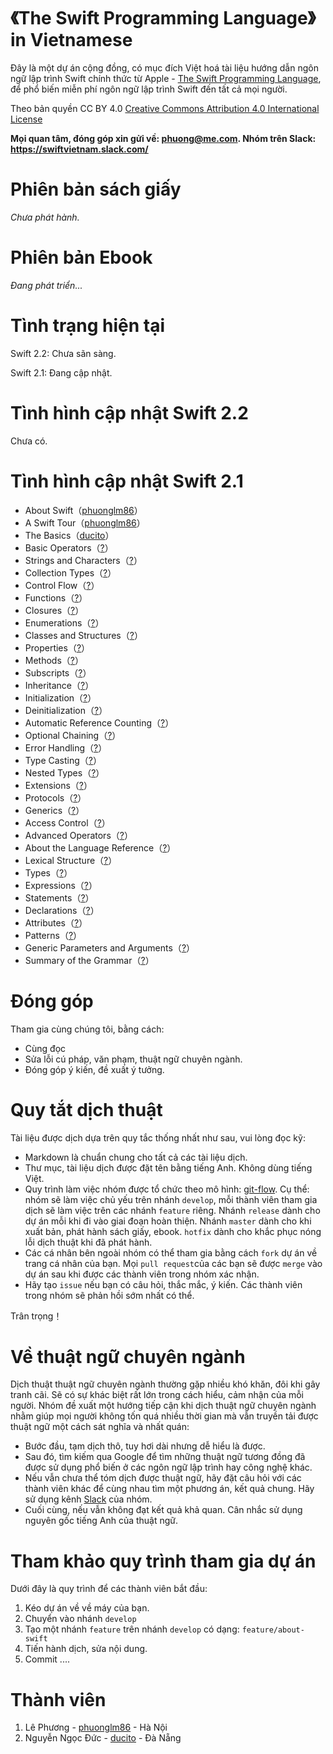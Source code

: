《The Swift Programming Language》in Vietnamese
=============================================

Đây là một dự án cộng đồng, có mục đích Việt hoá tài liệu hướng dẫn ngôn ngữ lập trình Swift chính thức từ Apple - 
[The Swift Programming Language](https://developer.apple.com/library/prerelease/ios/documentation/Swift/Conceptual/Swift_Programming_Language/index.html#//apple_ref/doc/uid/TP40014097-CH3-ID0), để phổ biến miễn phí ngôn ngữ lập trình Swift đến tất cả mọi người.

Theo bản quyền CC BY 4.0 [Creative Commons Attribution 4.0 International License](https://creativecommons.org/licenses/by/4.0/)

**Mọi quan tâm, đóng góp xin gửi về: phuong@me.com. 
Nhóm trên Slack: https://swiftvietnam.slack.com/**

# Phiên bản sách giấy

*Chưa phát hành.*

# Phiên bản Ebook

*Đang phát triển...*

# Tình trạng hiện tại

Swift 2.2: Chưa sãn sàng.

Swift 2.1: Đang cập nhật.

# Tình hình cập nhật Swift 2.2

Chưa có.

# Tình hình cập nhật Swift 2.1

- About Swift（[phuonglm86](https://github.com/phuonglm86)）
- A Swift Tour（[phuonglm86](https://github.com/phuonglm86)）
- The Basics（[ducito](https://github.com/ducito)）
- Basic Operators（[?](https://github.com/??)）
- Strings and Characters（[?](https://github.com/??)）
- Collection Types（[?](https://github.com/??)）
- Control Flow（[?](https://github.com/??)）
- Functions（[?](https://github.com/??)）
- Closures（[?](https://github.com/??)）
- Enumerations（[?](https://github.com/??)）
- Classes and Structures（[?](https://github.com/??)）
- Properties（[?](https://github.com/??)）
- Methods（[?](https://github.com/??)）
- Subscripts（[?](https://github.com/??)）
- Inheritance（[?](https://github.com/??)）
- Initialization（[?](https://github.com/??)）
- Deinitialization（[?](https://github.com/??)）
- Automatic Reference Counting（[?](https://github.com/??)）
- Optional Chaining（[?](https://github.com/??)）
- Error Handling（[?](https://github.com/??)）
- Type Casting（[?](https://github.com/??)）
- Nested Types（[?](https://github.com/??)）
- Extensions（[?](https://github.com/??)）
- Protocols（[?](https://github.com/??)）
- Generics（[?](https://github.com/??)）
- Access Control（[?](https://github.com/??)）
- Advanced Operators（[?](https://github.com/??)）
- About the Language Reference（[?](https://github.com/??)）
- Lexical Structure（[?](https://github.com/??)）
- Types（[?](https://github.com/??)）
- Expressions（[?](https://github.com/??)）
- Statements（[?](https://github.com/??)）
- Declarations（[?](https://github.com/??)）
- Attributes（[?](https://github.com/??)）
- Patterns（[?](https://github.com/??)）
- Generic Parameters and Arguments（[?](https://github.com/??)）
- Summary of the Grammar（[?](https://github.com/??)）


# Đóng góp

Tham gia cùng chúng tôi, bằng cách:

- Cùng đọc
- Sửa lỗi cú pháp, văn phạm, thuật ngữ chuyên ngành.
- Đóng góp ý kiến, đề xuất ý tưởng.

# Quy tắt dịch thuật

Tài liệu được dịch dựa trên quy tắc thống nhất như sau, vui lòng đọc kỹ:

- Markdown là chuẩn chung cho tất cả các tài liệu dịch. 
- Thư mục, tài liệu dịch được đặt tên bằng tiếng Anh. Không dùng tiếng Việt. 
- Quy trình làm việc nhóm được tổ chức theo mô hình: [git-flow](http://dominhhai.github.io/git-flow-cheatsheet/index.vi_VN.html). Cụ thể: nhóm sẽ làm việc chủ yếu trên nhánh `develop`, mỗi thành viên tham gia dịch sẽ làm việc trên các nhánh `feature` riêng. Nhánh `release` dành cho dự án mỗi khi đi vào giai đoạn hoàn thiện. Nhánh `master` dành cho khi xuất bản, phát hành sách giấy, ebook. `hotfix` dành cho khắc phục nóng lỗi dịch thuật khi đã phát hành.
- Các cá nhân bên ngoài nhóm có thể tham gia bằng cách `fork` dự án về trang cá nhân của bạn. Mọi `pull request`của các bạn sẽ được `merge` vào dự án sau khi được các thành viên trong nhóm xác nhận.
- Hãy tạo `issue` nếu bạn có câu hỏi, thắc mắc, ý kiến. Các thành viên trong nhóm sẽ phản hồi sớm nhất có thể.

Trân trọng！

# Về thuật ngữ chuyên ngành

Dịch thuật thuật ngữ chuyên ngành thường gặp nhiều khó khăn, đôi khi gây tranh cãi. Sẽ có sự khác biệt rất lớn trong cách hiểu, cảm nhận của mỗi người. Nhóm đề xuất một hướng tiếp cận khi dịch thuật ngữ chuyên ngành nhằm giúp mọi người không tốn quá nhiều thời gian mà vẫn truyền tải được thuật ngữ một cách sát nghĩa và nhất quán:

- Bước đầu, tạm dịch thô, tuy hơi dài nhưng dễ hiểu là được.
- Sau đó, tìm kiếm qua Google để tìm những thuật ngữ tương đồng đã được sử dụng phổ biến ở các ngôn ngữ lập trình hay công nghệ khác.
- Nếu vẫn chưa thể tóm dịch được thuật ngữ, hãy đặt câu hỏi với các thành viên khác để cùng nhau tìm một phương án, kết quả chung. Hãy sử dụng kênh [Slack](https://swiftvietnam.slack.com/) của nhóm.
- Cuối cùng, nếu vẫn không đạt kết quả khả quan. Cân nhắc sử dụng nguyên gốc tiếng Anh của thuật ngữ.

# Tham khảo quy trình tham gia dự án

Dưới đây là quy trình để các thành viên bắt đầu:

1. Kéo dự án về về máy của bạn.
2. Chuyển vào nhánh `develop`
2. Tạo một nhánh `feature` trên nhánh `develop` có dạng: `feature/about-swift`
3. Tiến hành dịch, sửa nội dung.
4. Commit
....

# Thành viên
1. Lê Phương - [phuonglm86](https://github.com/phuonglm86) - Hà Nội
2. Nguyễn Ngọc Đức - [ducito](https://github.com/ducito) - Đà Nẵng
